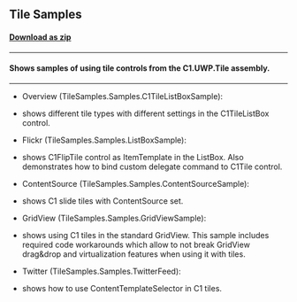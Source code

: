 ## Tile Samples
#### [Download as zip](https://grapecity.github.io/DownGit/#/home?url=https://github.com/GrapeCity/ComponentOne-UWP-Samples/tree/master/C1.UWP.Tile/CS/TileSamples)
____
#### Shows samples of using tile controls from the C1.UWP.Tile assembly.
____

* Overview (TileSamples.Samples.C1TileListBoxSample):
* shows different tile types with different settings in the C1TileListBox control.


* Flickr (TileSamples.Samples.ListBoxSample):
* shows C1FlipTile control as ItemTemplate in the ListBox. Also demonstrates how to bind custom delegate command to C1Tile control.


* ContentSource (TileSamples.Samples.ContentSourceSample):
* shows C1 slide tiles with ContentSource set.


* GridView (TileSamples.Samples.GridViewSample):
* shows using C1 tiles in the standard GridView. This sample includes required code workarounds which allow to not break
    GridView drag&drop and virtualization features when using it with tiles.


* Twitter (TileSamples.Samples.TwitterFeed):
* shows how to use ContentTemplateSelector in C1 tiles.

